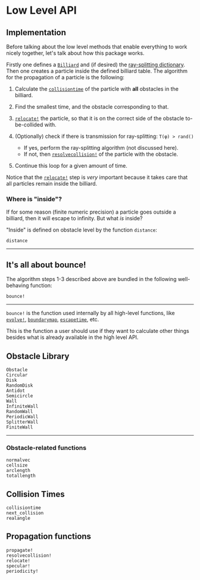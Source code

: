 # Low Level API

## Implementation
Before talking about the low level methods that enable everything to work nicely
together, let's talk about how this package works.

Firstly one defines a [`Billiard`](@ref) and (if desired) the [ray-splitting dictionary](/tutorials/ray-splitting/#ray-splitter-dictionary). Then one creates a particle inside the defined billiard table. The algorithm for the propagation of a particle is the following:

1. Calculate the [`collisiontime`](@ref) of the particle with **all** obstacles in the billiard.
2. Find the smallest time, and the obstacle corresponding to that.
3. [`relocate!`](@ref) the particle, so that it is on the correct side of the obstacle to-be-collided with.
3. (Optionally) check if there is transmission for ray-splitting: `T(φ) > rand()`
    * If yes, perform the ray-splitting algorithm (not discussed here).
    * If not, then [`resolvecollision!`](@ref) of the particle with the obstacle.

4. Continue this loop for a given amount of time.

Notice that the [`relocate!`](@ref) step is *very* important because it takes care that all particles remain inside the billiard.

### Where is "inside"?
If for some reason (finite numeric precision) a particle goes outside a billiard,
then it will escape to infinity. But what *is* inside?

"Inside" is defined on obstacle level by the function `distance`:
```@docs
distance
```

---

## It's all about bounce!
The algorithm steps 1-3 described above are bundled in the following well-behaving function:
```@docs
bounce!
```
---
`bounce!` is the function used internally by all high-level functions, like [`evolve!`](@ref), [`boundarymap`](@ref), [`escapetime`](@ref), etc.

This is the function a user should use if they want to calculate other things besides what is already available in the high level API.


## Obstacle Library
```@docs
Obstacle
Circular
Disk
RandomDisk
Antidot
Semicircle
Wall
InfiniteWall
RandomWall
PeriodicWall
SplitterWall
FiniteWall
```
---
### Obstacle-related functions
```@docs
normalvec
cellsize
arclength
totallength
```

## Collision Times
```@docs
collisiontime
next_collision
realangle
```

## Propagation functions
```@docs
propagate!
resolvecollision!
relocate!
specular!
periodicity!
```
